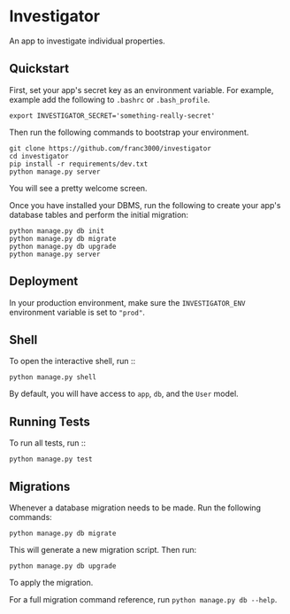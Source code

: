 # Investigator

An app to investigate individual properties.


## Quickstart

First, set your app's secret key as an environment variable. For example, example add the following to ``.bashrc`` or ``.bash_profile``.

```
export INVESTIGATOR_SECRET='something-really-secret'
```

Then run the following commands to bootstrap your environment.


```
git clone https://github.com/franc3000/investigator
cd investigator
pip install -r requirements/dev.txt
python manage.py server
```

You will see a pretty welcome screen.

Once you have installed your DBMS, run the following to create your app's database tables and perform the initial migration:

```
python manage.py db init
python manage.py db migrate
python manage.py db upgrade
python manage.py server
```


## Deployment

In your production environment, make sure the ``INVESTIGATOR_ENV`` environment variable is set to ``"prod"``.


## Shell

To open the interactive shell, run ::

```
python manage.py shell
```

By default, you will have access to ``app``, ``db``, and the ``User`` model.


## Running Tests

To run all tests, run ::

```
python manage.py test
```


## Migrations

Whenever a database migration needs to be made. Run the following commands:

```
python manage.py db migrate
```

This will generate a new migration script. Then run:

```
python manage.py db upgrade
```

To apply the migration.

For a full migration command reference, run `python manage.py db --help`.
